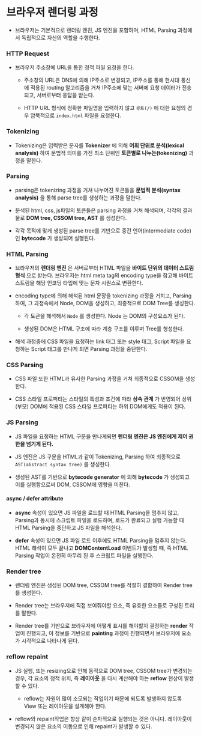 # 브라우저 렌더링 과정

- 브라우저는 기본적으로 렌더링 엔진, JS 엔진을 포함하며, HTML Parsing 과정에서 독립적으로 자신의 역할을 수행한다.

### HTTP Request

- 브라우저 주소창에 URL을 통한 정적 파일 요청을 한다.

  - 주소창의 URL은 DNS에 의해 IP주소로 변경되고, IP주소를 통해 현시대 통신에 적용된 routing 알고리즘을 거쳐 IP주소에 맞는 서버에 요청 데이터가 전송되고, 서버로부터 응답을 받는다.

  - HTTP URL 형식에 정확한 파일명을 입력하지 않고 `루트(/)` 에 대한 요청의 경우 암묵적으로 `index.html` 파일을 요청한다.

### Tokenizing

- Tokenizing은 입력받은 문자를 **Tokenizer** 에 의해 **어휘 단위로 분석(lexical analysis)** 하여 문법적 의미를 가진 최소 단위인 **토큰별로 나누는(tokenizing)** 과정을 말한다.

### Parsing

- parsing은 tokenizing 과정을 거쳐 나누어진 토큰들을 **문법적 분석(syntax analysis)** 을 통해 parse tree를 생성하는 과정을 말한다.

- 분석된 html, css, js파일의 토큰들은 parsing 과정을 거쳐 해석되며, 각각의 결과물로 **DOM tree, CSSOM tree, AST** 를 생성한다.

- 각각 목적에 맞게 생성된 parse tree를 기반으로 중간 언어(intermediate code)인 **bytecode** 가 생성되어 실행된다.

### HTML Parsing

- 브라우저의 **렌더링 엔진** 은 서버로부터 HTML 파일을 **바이트 단위의 데이터 스트림 형식** 으로 받는다. 브라우저는 html meta tag의 encoding type을 참고해 바이트 스트림을 해당 인코딩 타입에 맞는 문자 시퀀스로 변환한다.

- encoding type에 의해 해석된 html 문장을 tokenizing 과정을 거치고, Parsing 하여, 그 과정속에서 Node, DOM을 생성하고, 최종적으로 DOM Tree를 생성한다.

  - 각 토큰을 해석해서 `Node` 를 생성한다. Node 는 DOM의 구성요소가 된다.

  - 생성된 DOM은 HTML 구조에 따라 계층 구조를 이루며 Tree를 형성한다.

- 해석 과정중에 CSS 파일을 요청하는 link 태그 또는 style 태그, Script 파일을 요청하는 Script 태그를 만나게 되면 Parsing 과정을 중단한다.

### CSS Parsing

- CSS 파일 또한 HTML과 유사한 Parsing 과정을 거쳐 최종적으로 CSSOM을 생성한다.

- CSS 스타일 프로퍼티는 스타일의 특성과 조건에 따라 **상속 관계** 가 반영되어 상위(부모) DOM에 적용된 CSS 스타일 프로퍼티는 하위 DOM에게도 적용이 된다.

### JS Parsing

- JS 파일을 요청하는 HTML 구문을 만나게되면 **렌더링 엔진은 JS 엔진에게 제어 권한을 넘기게 된다.**

- JS 엔진은 JS 구문을 HTML과 같이 Tokenizing, Parsing 하여 최종적으로 `AST(abstract syntax tree)` 를 생성한다.

- 생성된 AST를 기반으로 **bytecode generator** 에 의해 **bytecode** 가 생성되고 이를 실행함으로써 DOM, CSSOM에 영향을 미친다.

#### async / defer attribute

- **async** 속성이 있으면 JS 파일을 로드할 때 HTML Parsing을 멈추지 않고, Parsing과 동시에 스크립트 파일을 로드하며, 로드가 완료되고 실행 가능할 때 HTML Parsing을 중단하고 JS 파일을 해석한다.

- **defer** 속성이 있으면 JS 파일 로드 이후에도 HTML Parsing을 멈추지 않는다. HTML 해석이 모두 끝나고 **DOMContentLoad** 이벤트가 발생할 때, 즉 HTML Parsing 작업이 온전히 마무리 된 후 스크립트 파일을 실행한다.

### Render tree

- 렌더링 엔진은 생성된 DOM tree, CSSOM tree를 적절히 결합하여 Render tree를 생성한다.

- Render tree는 브라우저에 직접 보여줘야할 요소, 즉 유효한 요소들로 구성된 트리를 말한다.

- Render tree를 기반으로 브라우저에 어떻게 표시를 해야할지 결정하는 **render** 작업이 진행되고, 이 정보를 기반으로 **painting** 과정이 진행되면서 브라우저에 요소가 시각적으로 나타나게 된다.

### reflow repaint

- JS 실행, 또는 resizing으로 인해 동적으로 DOM tree, CSSOM tree가 변경되는 경우, 각 요소의 정적 위치, 즉 **레이아웃** 을 다시 계산해야 하는 **reflow** 현상이 발생할 수 있다.

  - reflow는 자원이 많이 소모되는 작업이기 때문에 되도록 발생하지 않도록 View 또는 레이아웃을 설계해야 한다.

- reflow와 repaint작업은 항상 같이 순차적으로 실행되는 것은 아니다. 레이아웃이 변경되지 않은 요소의 이동으로 인해 repaint가 발생할 수 있다.
